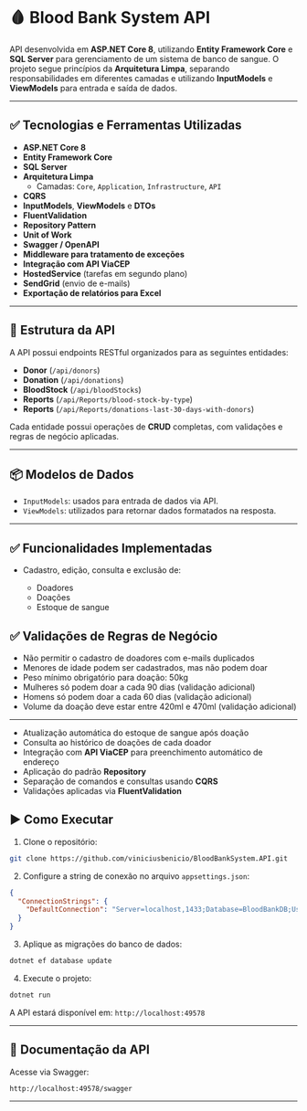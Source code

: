 # 🩸 Blood Bank System API

API desenvolvida em **ASP.NET Core 8**, utilizando **Entity Framework Core** e **SQL Server** para gerenciamento de um sistema de banco de sangue. O projeto segue princípios da **Arquitetura Limpa**, separando responsabilidades em diferentes camadas e utilizando **InputModels** e **ViewModels** para entrada e saída de dados.

---

## ✅ Tecnologias e Ferramentas Utilizadas

- **ASP.NET Core 8**
- **Entity Framework Core**
- **SQL Server**
- **Arquitetura Limpa**
  - Camadas: `Core`, `Application`, `Infrastructure`, `API`
- **CQRS**
- **InputModels**, **ViewModels** e **DTOs**
- **FluentValidation**
- **Repository Pattern**
- **Unit of Work**
- **Swagger / OpenAPI**
- **Middleware para tratamento de exceções**
- **Integração com API ViaCEP**
- **HostedService** (tarefas em segundo plano)
- **SendGrid** (envio de e-mails)
- **Exportação de relatórios para Excel** 

---


## 🔧 Estrutura da API

A API possui endpoints RESTful organizados para as seguintes entidades:

* **Donor** (`/api/donors`)
* **Donation** (`/api/donations`)
* **BloodStock** (`/api/bloodStocks`)
* **Reports** (`/api/Reports/blood-stock-by-type`)
* **Reports** (`/api/Reports/donations-last-30-days-with-donors`)

Cada entidade possui operações de **CRUD** completas, com validações e regras de negócio aplicadas.

---

## 📦 Modelos de Dados

* `InputModels`: usados para entrada de dados via API.
* `ViewModels`: utilizados para retornar dados formatados na resposta.

---

## ✅ Funcionalidades Implementadas

* Cadastro, edição, consulta e exclusão de:

  * Doadores
  * Doações
  * Estoque de sangue

## ✅ Validações de Regras de Negócio

* Não permitir o cadastro de doadores com e-mails duplicados
* Menores de idade podem ser cadastrados, mas não podem doar
* Peso mínimo obrigatório para doação: 50kg
* Mulheres só podem doar a cada 90 dias (validação adicional)
* Homens só podem doar a cada 60 dias (validação adicional)
* Volume da doação deve estar entre 420ml e 470ml (validação adicional)

---

  
* Atualização automática do estoque de sangue após doação
* Consulta ao histórico de doações de cada doador
* Integração com **API ViaCEP** para preenchimento automático de endereço
* Aplicação do padrão **Repository**
* Separação de comandos e consultas usando **CQRS**
* Validações aplicadas via **FluentValidation**


## ▶️ Como Executar

1. Clone o repositório:

```bash
git clone https://github.com/viniciusbenicio/BloodBankSystem.API.git
```

2. Configure a string de conexão no arquivo `appsettings.json`:

```json
{
  "ConnectionStrings": {
    "DefaultConnection": "Server=localhost,1433;Database=BloodBankDB;User ID=sa;Password=Api@pass!;TrustServerCertificate=True"
  }
}
```

3. Aplique as migrações do banco de dados:

```bash
dotnet ef database update
```

4. Execute o projeto:

```bash
dotnet run
```

A API estará disponível em: `http://localhost:49578`

---

## 📘 Documentação da API

Acesse via Swagger:

```
http://localhost:49578/swagger
```

---
